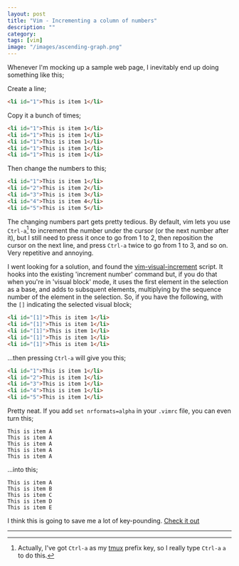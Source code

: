 ```yaml
---
layout: post
title: "Vim - Incrementing a column of numbers"
description: ""
category:
tags: [vim]
image: "/images/ascending-graph.png"
---
```


Whenever I'm mocking up a sample web page, I inevitably end up doing something like this;

Create a line;

~~~html
<li id="1">This is item 1</li>
~~~

Copy it a bunch of times;

~~~html
<li id="1">This is item 1</li>
<li id="1">This is item 1</li>
<li id="1">This is item 1</li>
<li id="1">This is item 1</li>
<li id="1">This is item 1</li>
~~~

Then change the numbers to this;

~~~html
<li id="1">This is item 1</li>
<li id="2">This is item 2</li>
<li id="3">This is item 3</li>
<li id="4">This is item 4</li>
<li id="5">This is item 5</li>
~~~

The changing numbers part gets pretty tedious. By default, vim lets you use `Ctrl-a`[^1] to increment the number under the cursor (or the next number after it), but I still need to press it once to go from 1 to 2, then reposition the cursor on the next line, and press `Ctrl-a` twice to go from 1 to 3, and so on. Very repetitive and annoying.

I went looking for a solution, and found the [vim-visual-increment] script. It hooks into the existing 'increment number' command but, if you do that when you're in 'visual block' mode, it uses the first element in the selection as a base, and adds to subsquent elements, multiplying by the sequence number of the element in the selection. So, if you have the following, with the `[]` indicating the selected visual block;

~~~html
<li id="[1]">This is item 1</li>
<li id="[1]">This is item 1</li>
<li id="[1]">This is item 1</li>
<li id="[1]">This is item 1</li>
<li id="[1]">This is item 1</li>
~~~

...then pressing `Ctrl-a` will give you this;

~~~html
<li id="1">This is item 1</li>
<li id="2">This is item 1</li>
<li id="3">This is item 1</li>
<li id="4">This is item 1</li>
<li id="5">This is item 1</li>
~~~

Pretty neat. If you add `set nrformats=alpha` in your `.vimrc` file, you can even turn this;

~~~
This is item A
This is item A
This is item A
This is item A
This is item A
~~~

...into this;

~~~
This is item A
This is item B
This is item C
This is item D
This is item E
~~~

I think this is going to save me a lot of key-pounding. [Check it out][vim-visual-increment]

<hr />

[^1]: Actually, I've got `Ctrl-a` as my [tmux] prefix key, so I really type `Ctrl-a` `a` to do this.

[vim-visual-increment]: https://github.com/triglav/vim-visual-increment
[tmux]: https://tmux.github.io/
